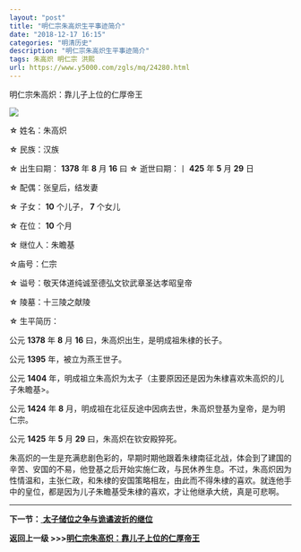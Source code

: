 ```yaml
---
layout: "post"
title: "明仁宗朱高炽生平事迹简介"
date: "2018-12-17 16:15"
categories: "明清历史"
description: "明仁宗朱高炽生平事迹简介"
tags: 朱高炽 明仁宗 洪熙
url: https://www.y5000.com/zgls/mq/24280.html
---
```






明仁宗朱高炽：靠儿子上位的仁厚帝王

![](https://img.y5000.com/uploads/allimg/170725/12-1FH5141TV33.jpg)

**☆** 姓名：朱高炽

**☆** 民族：汉族

**☆** 出生曰期： **1378** 年 **8** 月 **16** 曰 **☆** 逝世曰期：丨 **425** 年 **5** 月 **29**
日

**☆** 配偶：张皇后，结发妻

**☆** 子女： **10** 个儿子， **7** 个女儿

**☆** 在位： **10** 个月

**☆** 继位人：朱瞻基

☆庙号：仁宗

**☆** 谥号：敬天体道纯诚至德弘文钦武章圣达孝昭皇帝

**☆** 陵墓：十三陵之献陵

**☆** 生平简历：

公元 **1378** 年 **8** 月 **16** 曰，朱高炽出生，是明成祖朱棣的长子。

公元 **1395** 年，被立为燕王世子。

公元 **1404** 年，明成祖立朱高炽为太子（主要原因还是因为朱棣喜欢朱高炽的儿子朱瞻基>。

公元 **1424** 年 **8** 月，明成祖在北征反途中因病去世，朱高炽登基为皇帝，是为明仁宗。

公元 **1425** 年 **5** 月 **29** 曰，朱高炽在钦安殿猝死。

朱高炽的一生是充满悲剧色彩的，早期时期他跟着朱棣南征北战，体会到了建国的辛苦、安国的不易，他登基之后开始实施仁政，与民休养生息。不过，朱高炽因为性情温和，主张仁政，和朱棣的安国策略相左，由此而不得朱棣的喜欢。就连他手中的皇位，都是因为儿子朱瞻基受朱棣的喜欢，才让他继承大统，真是可悲啊。

* * *

**下一节：**[ **太子储位之争与诡谲波折的继位**](https://www.y5000.com/zgls/mq/24281.html)

**返回上一级 >>>[明仁宗朱高炽：靠儿子上位的仁厚帝王](https://www.y5000.com/zgls/mq/24286.html)**
